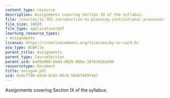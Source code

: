 ```yaml
---
content_type: resource
description: Assignments covering Section IX of the syllabus.
file: /courses/11-701-introduction-to-planning-institutional-processes-in-developing-countries-fall-2003/8c0c7796ddc00cd206c95046f469feb7_assign4.pdf
file_size: 16820
file_type: application/pdf
learning_resource_types:
- Assignments
license: https://creativecommons.org/licenses/by-nc-sa/4.0/
ocw_type: OCWFile
parent_title: Assignments
parent_type: CourseSection
parent_uid: ba05e90d-bbdd-d029-889e-167b1826a290
resourcetype: Document
title: assign4.pdf
uid: 8c0c7796-ddc0-0cd2-06c9-5046f469feb7
---
```

Assignments covering Section IX of the syllabus.